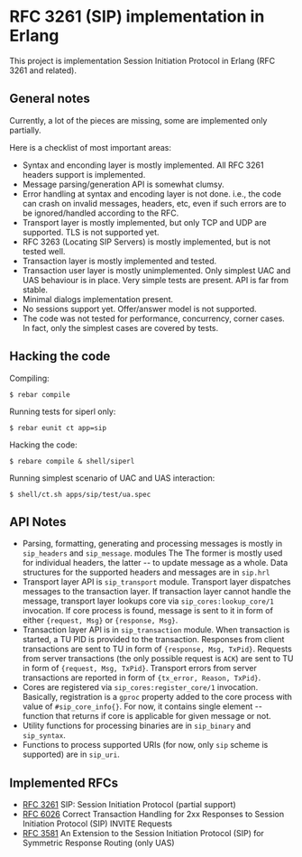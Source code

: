 RFC 3261 (SIP) implementation in Erlang
=======================================

This project is implementation Session Initiation Protocol in Erlang (RFC 3261
and related).

General notes
-------------

Currently, a lot of the pieces are missing, some are implemented only partially.

Here is a checklist of most important areas:

* Syntax and enconding layer is mostly implemented. All RFC 3261 headers
  support is implemented.
* Message parsing/generation API is somewhat clumsy.
* Error handling at syntax and encoding layer is not done. i.e., the code can
  crash on invalid messages, headers, etc, even if such errors are to be
  ignored/handled according to the RFC.
* Transport layer is mostly implemented, but only TCP and UDP are supported.
  TLS is not supported yet.
* RFC 3263 (Locating SIP Servers) is mostly implemented, but is not tested
  well.
* Transaction layer is mostly implemented and tested.
* Transaction user layer is mostly unimplemented. Only simplest UAC and UAS
  behaviour is in place. Very simple tests are present. API is far from stable.
* Minimal dialogs implementation present.
* No sessions support yet. Offer/answer model is not supported.
* The code was not tested for performance, concurrency, corner cases. In fact,
  only the simplest cases are covered by tests.

Hacking the code
----------------

Compiling:

    $ rebar compile

Running tests for siperl only:

    $ rebar eunit ct app=sip 

Hacking the code:

    $ rebare compile & shell/siperl

Running simplest scenario of UAC and UAS interaction:

    $ shell/ct.sh apps/sip/test/ua.spec

API Notes
---------

 * Parsing, formatting, generating and processing messages is mostly in
   `sip_headers` and `sip_message`. modules The The former is mostly used for
   individual headers, the latter -- to update message as a whole. Data structures
   for the supported headers and messages are in `sip.hrl`
 * Transport layer API is `sip_transport` module. Transport layer dispatches
   messages to the transaction layer. If transaction layer cannot handle the
   message, transport layer lookups core via `sip_cores:lookup_core/1`
   invocation. If core process is found, message is sent to it in form of either
   `{request, Msg}` or `{response, Msg}`.
 * Transaction layer API is in `sip_transaction` module. When transaction is
   started, a TU PID is provided to the transaction. Responses from client
   transactions are sent to TU in form of `{response, Msg, TxPid}`. Requests
   from server transactions (the only possible request is `ACK`) are sent to TU
   in form of `{request, Msg, TxPid}`. Transport errors from server transactions
   are reported in form of `{tx_error, Reason, TxPid}`.
 * Cores are registered via `sip_cores:register_core/1` invocation. Basically,
   registration is a `gproc` property added to the core process with value of
   `#sip_core_info{}`. For now, it contains single element -- function that returns
   if core is applicable for given message or not.
 * Utility functions for processing binaries are in `sip_binary` and `sip_syntax`.
 * Functions to process supported URIs (for now, only `sip` scheme is supported)
   are in `sip_uri`.

Implemented RFCs
----------------
* [RFC 3261](http://tools.ietf.org/html/rfc3261 "RFC 3261") SIP: Session Initiation Protocol (partial support)
* [RFC 6026](http://tools.ietf.org/html/rfc6026 "RFC 6026") Correct Transaction Handling for 2xx Responses to Session Initiation Protocol (SIP) INVITE Requests
* [RFC 3581](http://tools.ietf.org/html/rfc3581 "RFC 3581") An Extension to the Session Initiation Protocol (SIP) for Symmetric Response Routing (only UAS)
